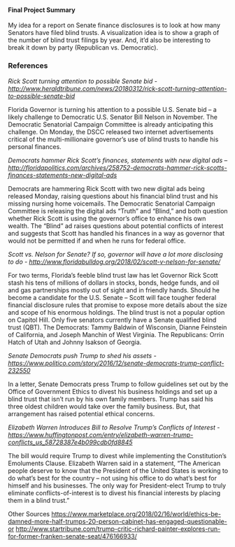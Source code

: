 #### Final Project Summary

My idea for a report on Senate finance disclosures is to look at how many Senators have filed blind trusts. A visualization idea is to show a graph of the number of blind trust filings by year. And, it’d also be interesting to break it down by party (Republican vs. Democratic).

### References

*Rick Scott turning attention to possible Senate bid - http://www.heraldtribune.com/news/20180312/rick-scott-turning-attention-to-possible-senate-bid*

Florida Governor is turning his attention to a possible U.S. Senate bid – a likely challenge to Democratic U.S. Senator Bill Nelson in November. The Democratic Senatorial Campaign Committee is already anticipating this challenge. On Monday, the DSCC released two internet advertisements critical of the multi-millionaire governor’s use of blind trusts to handle his personal finances.

*Democrats hammer Rick Scott’s finances, statements with new digital ads – 
http://floridapolitics.com/archives/258752-democrats-hammer-rick-scotts-finances-statements-new-digital-ads*

Democrats are hammering Rick Scott with two new digital ads being released Monday, raising questions about his financial blind trust and his missing nursing home voicemails. The Democratic Senatorial Campaign Committee is releasing the digital ads “Truth” and “Blind,” and both question whether Rick Scott is using the governor’s office to enhance his own wealth. The “Blind” ad raises questions about potential conflicts of interest and suggests that Scott has handled his finances in a way as governor that would not be permitted if and when he runs for federal office.

*Scott vs. Nelson for Senate? If so, governor will have a lot more disclosing to do - http://www.floridabulldog.org/2018/02/scott-v-nelson-for-senate/*

For two terms, Florida’s feeble blind trust law has let Governor Rick Scott stash his tens of millions of dollars in stocks, bonds, hedge funds, and oil and gas partnerships mostly out of sight and in friendly hands. Should he become a candidate for the U.S. Senate – Scott will face tougher federal financial disclosure rules that promise to expose more details about the size and scope of his enormous holdings. The blind trust is not a popular option on Capitol Hill. Only five senators currently have a Senate qualified blind trust (QBT). The Democrats: Tammy Baldwin of Wisconsin, Dianne Feinstein of California, and Joseph Manchin of West Virginia. The Republicans: Orrin Hatch of Utah and Johnny Isakson of Georgia.

*Senate Democrats push Trump to shed his assets - https://www.politico.com/story/2016/12/senate-democrats-trump-conflict-232550*

In a letter, Senate Democrats press Trump to follow guidelines set out by the Office of Government Ethics to divest his business holdings and set up a blind trust that isn’t run by his own family members. Trump has said his three oldest children would take over the family business. But, that arrangement has raised potential ethical concerns.

*Elizabeth Warren Introduces Bill to Resolve Trump’s Conflicts of Interest - https://www.huffingtonpost.com/entry/elizabeth-warren-trump-conflicts_us_58728387e4b099cdb0fd8845*

The bill would require Trump to divest while implementing the Constitution’s Emoluments Clause. Elizabeth Warren said in a statement, “The American people deserve to know that the President of the United States is working to do what’s best for the country – not using his office to do what’s best for himself and his businesses. The only way for President-elect Trump to truly eliminate conflicts-of-interest is to divest his financial interests by placing them in a blind trust.”

Other Sources
https://www.marketplace.org/2018/02/16/world/ethics-be-damned-more-half-trumps-20-person-cabinet-has-engaged-questionable-or
http://www.startribune.com/trump-critic-richard-painter-explores-run-for-former-franken-senate-seat/476166933/
